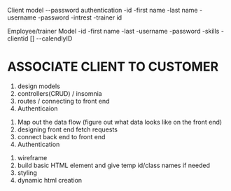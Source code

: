 Client model
--password authentication
    -id
    -first name
    -last name
    -username
    -password
    -intrest
    -trainer id

Employee/trainer Model
    -id
    -first name
    -last
    -username
    -password
    -skills
    -clientid []
    --calendlyID


# ASSOCIATE CLIENT TO CUSTOMER

<!-- Back End -->
1. design models
2. controllers(CRUD) / insomnia
3. routes / connecting to front end
4. Authenticaion

<!-- API / COnnection -->
1. Map out the data flow (figure out what data looks like on the front end)
2. designing front end fetch requests
3. connect back end to front end
4. Authentication

<!-- front end -->
1. wireframe
2. build basic HTML element and give temp id/class names if needed
3. styling
4. dynamic html creation
